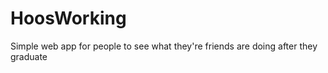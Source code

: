 HoosWorking
===========

Simple web app for people to see what they're friends are doing after they graduate
